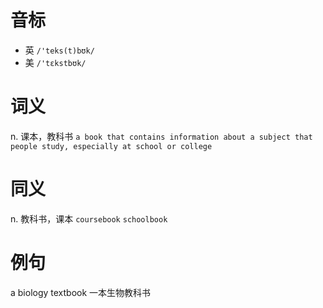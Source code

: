 # 音标

- 英 `/'teks(t)bʊk/`
- 美 `/'tɛkstbʊk/`

# 词义

n. 课本，教科书
`a book that contains information about a subject that people study, especially at school or college`

# 同义

n. 教科书，课本
`coursebook` `schoolbook`

# 例句

a biology textbook
一本生物教科书


